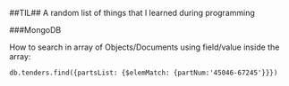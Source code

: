 ##TIL##
A random list of things that I learned during programming

###MongoDB

How to search in array of Objects/Documents using field/value inside the array:

`db.tenders.find({partsList: {$elemMatch: {partNum:'45046-67245'}}})`
